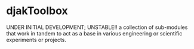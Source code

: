 # djakToolbox
UNDER INITIAL DEVELOPMENT; UNSTABLE!! a collection of sub-modules that work in tandem to act as a base in various engineering or scientific experiments or projects.
